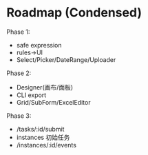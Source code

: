 # Roadmap (Condensed)

Phase 1:
- safe expression
- rules→UI
- Select/Picker/DateRange/Uploader

Phase 2:
- Designer(画布/面板)
- CLI export
- Grid/SubForm/ExcelEditor

Phase 3:
- /tasks/:id/submit
- instances 初始任务
- /instances/:id/events
